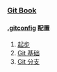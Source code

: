 ### [Git Book](https://git-scm.com/book/)

#### [.gitconfig](./git/gitconfig.md) 配置

1. [起步](./git/start.md)
2. [Git 基础](./git/basic.md)
3. [Git 分支](./git/branch.md)